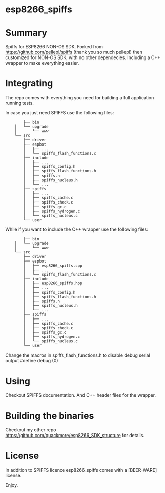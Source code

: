 # esp8266_spiffs #

# Summary

Spiffs for ESP8266 NON-OS SDK.
Forked from https://github.com/pellepl/spiffs (thank you so much pellepl) then customized for NON-OS SDK, with no other dependecies.
Including a C++ wrapper to make everything easier.

# Integrating

The repo comes with everything you need for building a full application running tests.

In case you just need SPIFFS use the following files:

        	├── bin
		│   └── upgrade
		│       └── www
		└── src
		    ├── driver
		    ├── espbot
		    │   ├── ... 
		    │   └── spiffs_flash_functions.c
		    ├── include
		    │   ├── ...
		    │   ├── spiffs_config.h
		    │   ├── spiffs_flash_functions.h
		    │   ├── spiffs.h
		    │   ├── spiffs_nucleus.h
		    │   └── ...
		    ├── spiffs
		    │   ├── ...
		    │   ├── spiffs_cache.c
		    │   ├── spiffs_check.c
		    │   ├── spiffs_gc.c
		    │   ├── spiffs_hydrogen.c
		    │   └── spiffs_nucleus.c
		    └── user

While if you want to include the C++ wrapper use the following files:

        	├── bin
		│   └── upgrade
		│       └── www
		└── src
		    ├── driver
		    ├── espbot
		    │   ├── esp8266_spiffs.cpp
		    │   ├── ... 
		    │   └── spiffs_flash_functions.c
		    ├── include
		    │   ├── esp8266_spiffs.hpp
		    │   ├── ...
		    │   ├── spiffs_config.h
		    │   ├── spiffs_flash_functions.h
		    │   ├── spiffs.h
		    │   ├── spiffs_nucleus.h
		    │   └── ...
		    ├── spiffs
		    │   ├── ...
		    │   ├── spiffs_cache.c
		    │   ├── spiffs_check.c
		    │   ├── spiffs_gc.c
		    │   ├── spiffs_hydrogen.c
		    │   └── spiffs_nucleus.c
		    └── user


Change the macros in spiffs_flash_functions.h to disable debug serial output
		#define debug (0)

# Using

Checkout SPIFFS documentation.
And C++ header files for the wrapper.

# Building the binaries 
Checkout my other repo https://github.com/quackmore/esp8266_SDK_structure for details.


# License

In addition to SPIFFS licence esp8266_spiffs comes with a [BEER-WARE] license.

Enjoy.
